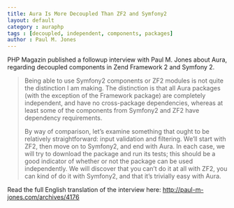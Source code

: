 ```yaml
---
title: Aura Is More Decoupled Than ZF2 and Symfony2
layout: default
category : auraphp
tags : [decoupled, independent, components, packages]
author : Paul M. Jones
---
```


PHP Magazin published a followup interview with Paul M. Jones about Aura,
regarding decoupled components in Zend Framework 2 and Symfony 2.

> Being able to use Symfony2 components or ZF2 modules is not quite the
> distinction I am making. The distinction is that all Aura packages (with
> the exception of the Framework package) are completely independent, and
> have no cross-package dependencies, whereas at least some of the
> components from Symfony2 and ZF2 have dependency requirements.
> 
> By way of comparison, let’s examine something that ought to be relatively
> straightforward: input validation and filtering. We’ll start with ZF2,
> then move on to Symfony2, and end with Aura. In each case, we will try to
> download the package and run its tests; this should be a good indicator of
> whether or not the package can be used independently. We will discover
> that you can’t do it at all with ZF2, you can kind of do it with Symfony2,
> and that it’s trivially easy with Aura.

Read the full English translation of the interview here:
<http://paul-m-jones.com/archives/4176>
